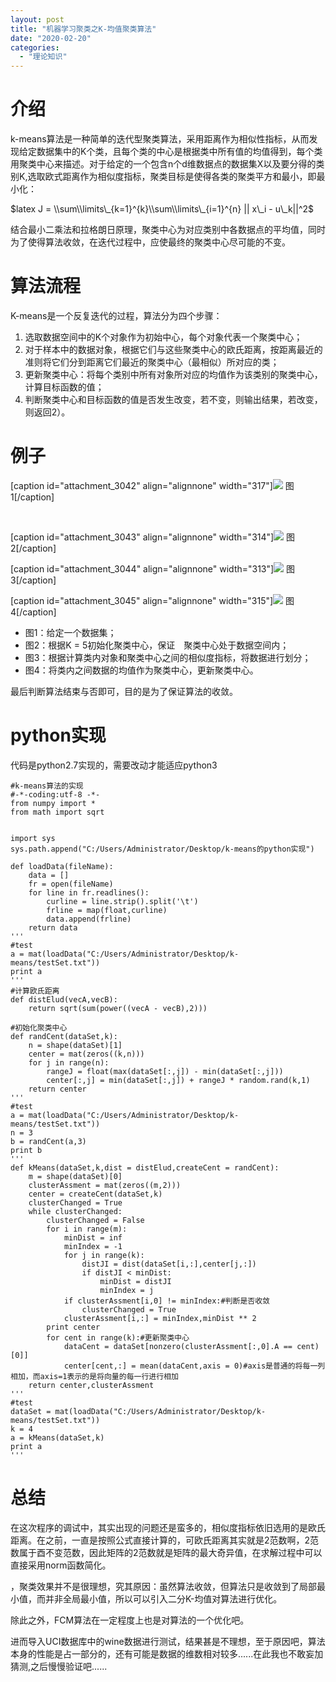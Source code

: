 ```yaml
---
layout: post
title: "机器学习聚类之K-均值聚类算法"
date: "2020-02-20"
categories: 
  - "理论知识"
---
```


# 介绍

k-means算法是一种简单的迭代型聚类算法，采用距离作为相似性指标，从而发现给定数据集中的K个类，且每个类的中心是根据类中所有值的均值得到，每个类用聚类中心来描述。对于给定的一个包含n个d维数据点的数据集X以及要分得的类别K,选取欧式距离作为相似度指标，聚类目标是使得各类的聚类平方和最小，即最小化：

$latex J = \\sum\\limits\_{k=1}^{k}\\sum\\limits\_{i=1}^{n} || x\_i - u\_k||^2$

结合最小二乘法和拉格朗日原理，聚类中心为对应类别中各数据点的平均值，同时为了使得算法收敛，在迭代过程中，应使最终的聚类中心尽可能的不变。

# 算法流程

K-means是一个反复迭代的过程，算法分为四个步骤：

1. 选取数据空间中的K个对象作为初始中心，每个对象代表一个聚类中心；
2. 对于样本中的数据对象，根据它们与这些聚类中心的欧氏距离，按距离最近的准则将它们分到距离它们最近的聚类中心（最相似）所对应的类；
3. 更新聚类中心：将每个类别中所有对象所对应的均值作为该类别的聚类中心，计算目标函数的值；
4. 判断聚类中心和目标函数的值是否发生改变，若不变，则输出结果，若改变，则返回2）。

# 例子

\[caption id="attachment\_3042" align="alignnone" width="317"\][![](/assets/image/default/071400386278655.jpg)](http://127.0.0.1/?attachment_id=3042) 图1\[/caption\]

 

\[caption id="attachment\_3043" align="alignnone" width="314"\][![](/assets/image/default/071401009407539.jpg)](http://127.0.0.1/?attachment_id=3043) 图2\[/caption\]

\[caption id="attachment\_3044" align="alignnone" width="313"\][![](/assets/image/default/071401184402527.jpg)](http://127.0.0.1/?attachment_id=3044) 图3\[/caption\]

\[caption id="attachment\_3045" align="alignnone" width="315"\][![](/assets/image/default/071401396278152.jpg)](http://127.0.0.1/?attachment_id=3045) 图4\[/caption\]

- 图1：给定一个数据集；
- 图2：根据K = 5初始化聚类中心，保证　聚类中心处于数据空间内；
- 图3：根据计算类内对象和聚类中心之间的相似度指标，将数据进行划分；
- 图4：将类内之间数据的均值作为聚类中心，更新聚类中心。

最后判断算法结束与否即可，目的是为了保证算法的收敛。

# **python实现**

代码是python2.7实现的，需要改动才能适应python3

```
#k-means算法的实现
#-*-coding:utf-8 -*-
from numpy import *
from math import sqrt


import sys
sys.path.append("C:/Users/Administrator/Desktop/k-means的python实现")
 
def loadData(fileName):
    data = []
    fr = open(fileName)
    for line in fr.readlines():
        curline = line.strip().split('\t')
        frline = map(float,curline)
        data.append(frline)
    return data
'''
#test
a = mat(loadData("C:/Users/Administrator/Desktop/k-means/testSet.txt"))
print a
'''
#计算欧氏距离
def distElud(vecA,vecB):
    return sqrt(sum(power((vecA - vecB),2)))

#初始化聚类中心
def randCent(dataSet,k):
    n = shape(dataSet)[1]
    center = mat(zeros((k,n)))
    for j in range(n):
        rangeJ = float(max(dataSet[:,j]) - min(dataSet[:,j]))
        center[:,j] = min(dataSet[:,j]) + rangeJ * random.rand(k,1)
    return center
'''
#test
a = mat(loadData("C:/Users/Administrator/Desktop/k-means/testSet.txt"))
n = 3
b = randCent(a,3)
print b
'''
def kMeans(dataSet,k,dist = distElud,createCent = randCent):
    m = shape(dataSet)[0]
    clusterAssment = mat(zeros((m,2)))
    center = createCent(dataSet,k)
    clusterChanged = True
    while clusterChanged:
        clusterChanged = False
        for i in range(m):
            minDist = inf
            minIndex = -1
            for j in range(k):
                distJI = dist(dataSet[i,:],center[j,:])
                if distJI < minDist:
                    minDist = distJI
                    minIndex = j
            if clusterAssment[i,0] != minIndex:#判断是否收敛
                clusterChanged = True
            clusterAssment[i,:] = minIndex,minDist ** 2
        print center
        for cent in range(k):#更新聚类中心
            dataCent = dataSet[nonzero(clusterAssment[:,0].A == cent)[0]]
            center[cent,:] = mean(dataCent,axis = 0)#axis是普通的将每一列相加，而axis=1表示的是将向量的每一行进行相加
    return center,clusterAssment
'''
#test
dataSet = mat(loadData("C:/Users/Administrator/Desktop/k-means/testSet.txt"))
k = 4
a = kMeans(dataSet,k)
print a
'''
```

# 总结

在这次程序的调试中，其实出现的问题还是蛮多的，相似度指标依旧选用的是欧氏距离。在之前，一直是按照公式直接计算的，可欧氏距离其实就是2范数啊，2范数属于酉不变范数，因此矩阵的2范数就是矩阵的最大奇异值，在求解过程中可以直接采用norm函数简化。

，聚类效果并不是很理想，究其原因：虽然算法收敛，但算法只是收敛到了局部最小值，而并非全局最小值，所以可以引入二分K-均值对算法进行优化。

除此之外，FCM算法在一定程度上也是对算法的一个优化吧。

进而导入UCI数据库中的wine数据进行测试，结果甚是不理想，至于原因吧，算法本身的性能是占一部分的，还有可能是数据的维数相对较多......在此我也不敢妄加猜测,之后慢慢验证吧......
